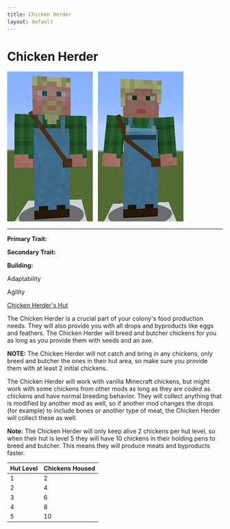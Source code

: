 ```yaml
---
title: Chicken Herder
layout: default
---
```

# Chicken Herder

<div class="infobox box text-center">
<img src="../../assets/images/workers/chickenherder_m.png" alt="Chicken Herder Male" />&nbsp;&nbsp;&nbsp;<img src="../../assets/images/workers/chickenherder_f.png" alt="Chicken Herder Female" />
<hr />
  <div class="row section-text text-left">
    <div class="col">
      <p><strong>Primary Trait:</strong></p>
      <p><strong>Secondary Trait:</strong></p>
      <p><strong>Building:</strong></p>
    </div>
    <div class="col">
      <p class="traitp">Adaptability</p>
      <p class="traits">Agility</p>
      <p><a href="../buildings/chickenherder">Chicken Herder's Hut</a></p>
    </div>
  </div>
</div>

The Chicken Herder is a crucial part of your colony's food production needs. They will also provide you with all drops and byproducts like eggs and feathers. The Chicken Herder will breed and butcher chickens for you as long as you provide them with seeds and an axe.

**NOTE:** The Chicken Herder will not catch and bring in any chickens, only breed and butcher the ones in their hut area, so make sure you provide them with at least 2 initial chickens.

The Chicken Herder will work with vanilla Minecraft chickens, but might work with some chickens from other mods as long as they are *coded* as chickens and have normal breeding behavior. They will collect anything that is modified by another mod as well, so if another mod changes the drops (for example) to include bones or another type of meat, the Chicken Herder will collect these as well.

**Note:** The Chicken Herder will only keep alive 2 chickens per hut level, so when their hut is level 5 they will have 10 chickens in their holding pens to breed and butcher. This means they will produce meats and byproducts faster.

| Hut Level | Chickens Housed |
| --------- | --------------- |
| 1         | 2               |
| 2         | 4               |
| 3         | 6               |
| 4         | 8               |
| 5         | 10              |

<br>
